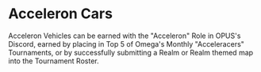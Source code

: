 # Acceleron Cars

Acceleron Vehicles can be earned with the "Acceleron" Role in OPUS's Discord, earned by placing in Top 5 of Omega's Monthly "Acceleracers" Tournaments, or by successfully submitting a Realm or Realm themed map into the Tournament Roster. 
